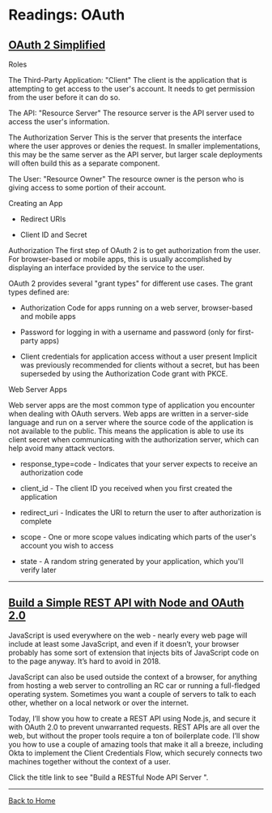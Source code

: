 # Readings: OAuth

## [OAuth 2 Simplified](https://aaronparecki.com/oauth-2-simplified/)

<!-- ### Author -->

Roles

The Third-Party Application: "Client"
The client is the application that is attempting to get access to the user's account. It needs to get permission from the user before it can do so.

The API: "Resource Server"
The resource server is the API server used to access the user's information.

The Authorization Server
This is the server that presents the interface where the user approves or denies the request. In smaller implementations, this may be the same server as the API server, but larger scale deployments will often build this as a separate component.

The User: "Resource Owner"
The resource owner is the person who is giving access to some portion of their account.

Creating an App

- Redirect URIs

- Client ID and Secret

Authorization
The first step of OAuth 2 is to get authorization from the user. For browser-based or mobile apps, this is usually accomplished by displaying an interface provided by the service to the user.

OAuth 2 provides several "grant types" for different use cases. The grant types defined are:

- Authorization Code for apps running on a web server, browser-based and mobile apps

- Password for logging in with a username and password (only for first-party apps)

- Client credentials for application access without a user present
Implicit was previously recommended for clients without a secret, but has been superseded by using the Authorization Code grant with PKCE.

Web Server Apps

Web server apps are the most common type of application you encounter when dealing with OAuth servers. Web apps are written in a server-side language and run on a server where the source code of the application is not available to the public. This means the application is able to use its client secret when communicating with the authorization server, which can help avoid many attack vectors.

- response_type=code - Indicates that your server expects to receive an authorization code

- client_id - The client ID you received when you first created the application

- redirect_uri - Indicates the URI to return the user to after authorization is complete

- scope - One or more scope values indicating which parts of the user's account you wish to access

- state - A random string generated by your application, which you'll verify later

---


## [Build a Simple REST API with Node and OAuth 2.0](https://developer.okta.com/blog/2018/08/21/build-secure-rest-api-with-node)

JavaScript is used everywhere on the web - nearly every web page will include at least some JavaScript, and even if it doesn’t, your browser probably has some sort of extension that injects bits of JavaScript code on to the page anyway. It’s hard to avoid in 2018.

JavaScript can also be used outside the context of a browser, for anything from hosting a web server to controlling an RC car or running a full-fledged operating system. Sometimes you want a couple of servers to talk to each other, whether on a local network or over the internet.

Today, I’ll show you how to create a REST API using Node.js, and secure it with OAuth 2.0 to prevent unwarranted requests. REST APIs are all over the web, but without the proper tools require a ton of boilerplate code. I’ll show you how to use a couple of amazing tools that make it all a breeze, including Okta to implement the Client Credentials Flow, which securely connects two machines together without the context of a user.

Click the title link to see "Build a RESTful Node API Server
".

---

[Back to Home](https://pdariuslee.github.io/reading-notes/)